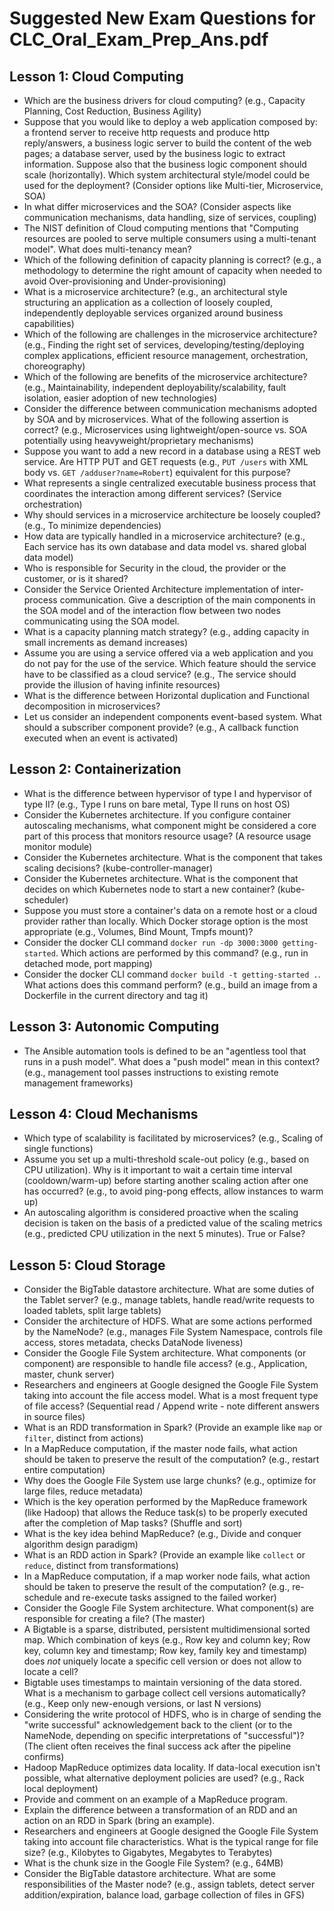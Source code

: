 <!-- KaTeX auto-render header -->
<link rel="stylesheet" href="https://cdn.jsdelivr.net/npm/katex@0.16.0/dist/katex.min.css">
<script defer src="https://cdn.jsdelivr.net/npm/katex@0.16.0/dist/katex.min.js"></script>
<script defer src="https://cdn.jsdelivr.net/npm/katex@0.16.0/dist/contrib/auto-render.min.js"
  onload="renderMathInElement(document.body, {
    delimiters: [
      {left: '$$', right: '$$', display: true},
      {left: '$', right: '$', display: false}
    ]
  });"></script>

# Suggested New Exam Questions for CLC_Oral_Exam_Prep_Ans.pdf

## Lesson 1: Cloud Computing

* Which are the business drivers for cloud computing? (e.g., Capacity Planning, Cost Reduction, Business Agility)
* Suppose that you would like to deploy a web application composed by: a frontend server to receive http requests and produce http reply/answers, a business logic server to build the content of the web pages; a database server, used by the business logic to extract information. Suppose also that the business logic component should scale (horizontally). Which system architectural style/model could be used for the deployment? (Consider options like Multi-tier, Microservice, SOA)
* In what differ microservices and the SOA? (Consider aspects like communication mechanisms, data handling, size of services, coupling)
* The NIST definition of Cloud computing mentions that "Computing resources are pooled to serve multiple consumers using a multi-tenant model". What does multi-tenancy mean?
* Which of the following definition of capacity planning is correct? (e.g., a methodology to determine the right amount of capacity when needed to avoid Over-provisioning and Under-provisioning)
* What is a microservice architecture? (e.g., an architectural style structuring an application as a collection of loosely coupled, independently deployable services organized around business capabilities)
* Which of the following are challenges in the microservice architecture? (e.g., Finding the right set of services, developing/testing/deploying complex applications, efficient resource management, orchestration, choreography)
* Which of the following are benefits of the microservice architecture? (e.g., Maintainability, independent deployability/scalability, fault isolation, easier adoption of new technologies)
* Consider the difference between communication mechanisms adopted by SOA and by microservices. What of the following assertion is correct? (e.g., Microservices using lightweight/open-source vs. SOA potentially using heavyweight/proprietary mechanisms)
* Suppose you want to add a new record in a database using a REST web service. Are HTTP PUT and GET requests (e.g., `PUT /users` with XML body vs. `GET /adduser?name=Robert`) equivalent for this purpose?
* What represents a single centralized executable business process that coordinates the interaction among different services? (Service orchestration)
* Why should services in a microservice architecture be loosely coupled? (e.g., To minimize dependencies)
* How data are typically handled in a microservice architecture? (e.g., Each service has its own database and data model vs. shared global data model)
* Who is responsible for Security in the cloud, the provider or the customer, or is it shared?
* Consider the Service Oriented Architecture implementation of inter-process communication. Give a description of the main components in the SOA model and of the interaction flow between two nodes communicating using the SOA model.
* What is a capacity planning match strategy? (e.g., adding capacity in small increments as demand increases)
* Assume you are using a service offered via a web application and you do not pay for the use of the service. Which feature should the service have to be classified as a cloud service? (e.g., The service should provide the illusion of having infinite resources)
* What is the difference between Horizontal duplication and Functional decomposition in microservices?
* Let us consider an independent components event-based system. What should a subscriber component provide? (e.g., A callback function executed when an event is activated)

## Lesson 2: Containerization

* What is the difference between hypervisor of type I and hypervisor of type II? (e.g., Type I runs on bare metal, Type II runs on host OS)
* Consider the Kubernetes architecture. If you configure container autoscaling mechanisms, what component might be considered a core part of this process that monitors resource usage? (A resource usage monitor module)
* Consider the Kubernetes architecture. What is the component that takes scaling decisions? (kube-controller-manager)
* Consider the Kubernetes architecture. What is the component that decides on which Kubernetes node to start a new container? (kube-scheduler)
* Suppose you must store a container's data on a remote host or a cloud provider rather than locally. Which Docker storage option is the most appropriate (e.g., Volumes, Bind Mount, Tmpfs mount)?
* Consider the docker CLI command `docker run -dp 3000:3000 getting-started`. Which actions are performed by this command? (e.g., run in detached mode, port mapping)
* Consider the docker CLI command `docker build -t getting-started .`. What actions does this command perform? (e.g., build an image from a Dockerfile in the current directory and tag it)

## Lesson 3: Autonomic Computing

* The Ansible automation tools is defined to be an "agentless tool that runs in a push model". What does a "push model" mean in this context? (e.g., management tool passes instructions to existing remote management frameworks)

## Lesson 4: Cloud Mechanisms

* Which type of scalability is facilitated by microservices? (e.g., Scaling of single functions)
* Assume you set up a multi-threshold scale-out policy (e.g., based on CPU utilization). Why is it important to wait a certain time interval (cooldown/warm-up) before starting another scaling action after one has occurred? (e.g., to avoid ping-pong effects, allow instances to warm up)
* An autoscaling algorithm is considered proactive when the scaling decision is taken on the basis of a predicted value of the scaling metrics (e.g., predicted CPU utilization in the next 5 minutes). True or False?

## Lesson 5: Cloud Storage

* Consider the BigTable datastore architecture. What are some duties of the Tablet server? (e.g., manage tablets, handle read/write requests to loaded tablets, split large tablets)
* Consider the architecture of HDFS. What are some actions performed by the NameNode? (e.g., manages File System Namespace, controls file access, stores metadata, checks DataNode liveness)
* Consider the Google File System architecture. What components (or component) are responsible to handle file access? (e.g., Application, master, chunk server)
* Researchers and engineers at Google designed the Google File System taking into account the file access model. What is a most frequent type of file access? (Sequential read / Append write - note different answers in source files)
* What is an RDD transformation in Spark? (Provide an example like `map` or `filter`, distinct from actions)
* In a MapReduce computation, if the master node fails, what action should be taken to preserve the result of the computation? (e.g., restart entire computation)
* Why does the Google File System use large chunks? (e.g., optimize for large files, reduce metadata)
* Which is the key operation performed by the MapReduce framework (like Hadoop) that allows the Reduce task(s) to be properly executed after the completion of Map tasks? (Shuffle and sort)
* What is the key idea behind MapReduce? (e.g., Divide and conquer algorithm design paradigm)
* What is an RDD action in Spark? (Provide an example like `collect` or `reduce`, distinct from transformations)
* In a MapReduce computation, if a map worker node fails, what action should be taken to preserve the result of the computation? (e.g., re-schedule and re-execute tasks assigned to the failed worker)
* Consider the Google File System architecture. What component(s) are responsible for creating a file? (The master)
* A Bigtable is a sparse, distributed, persistent multidimensional sorted map. Which combination of keys (e.g., Row key and column key; Row key, column key and timestamp; Row key, family key and timestamp) does *not* uniquely locate a specific cell version or does not allow to locate a cell?
* Bigtable uses timestamps to maintain versioning of the data stored. What is a mechanism to garbage collect cell versions automatically? (e.g., Keep only new-enough versions, or last N versions)
* Considering the write protocol of HDFS, who is in charge of sending the "write successful" acknowledgement back to the client (or to the NameNode, depending on specific interpretations of "successful")? (The client often receives the final success ack after the pipeline confirms)
* Hadoop MapReduce optimizes data locality. If data-local execution isn't possible, what alternative deployment policies are used? (e.g., Rack local deployment)
* Provide and comment on an example of a MapReduce program.
* Explain the difference between a transformation of an RDD and an action on an RDD in Spark (bring an example).
* Researchers and engineers at Google designed the Google File System taking into account file characteristics. What is the typical range for file size? (e.g., Kilobytes to Gigabytes, Megabytes to Terabytes)
* What is the chunk size in the Google File System? (e.g., 64MB)
* Consider the BigTable datastore architecture. What are some responsibilities of the Master node? (e.g., assign tablets, detect server addition/expiration, balance load, garbage collection of files in GFS)